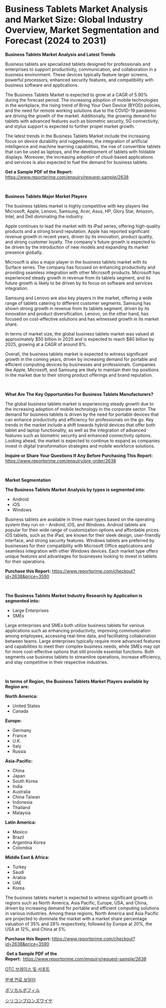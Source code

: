 <p><h1>Business Tablets Market Analysis and Market Size: Global Industry Overview, Market Segmentation and Forecast (2024 to 2031)</h1></p><p><strong>Business Tablets Market Analysis and Latest Trends</strong></p>
<p><p>Business tablets are specialized tablets designed for professionals and enterprises to support productivity, communication, and collaboration in a business environment. These devices typically feature larger screens, powerful processors, enhanced security features, and compatibility with business software and applications.</p><p>The Business Tablets Market is expected to grow at a CAGR of 5.90% during the forecast period. The increasing adoption of mobile technologies in the workplace, the rising trend of Bring Your Own Device (BYOD) policies, and the need for remote working solutions due to the COVID-19 pandemic are driving the growth of the market. Additionally, the growing demand for tablets with advanced features such as biometric security, 5G connectivity, and stylus support is expected to further propel market growth.</p><p>The latest trends in the Business Tablets Market include the increasing focus on device durability and ruggedness, the integration of artificial intelligence and machine learning capabilities, the rise of convertible tablets that can be used as laptops, and the development of tablets with foldable displays. Moreover, the increasing adoption of cloud-based applications and services is also expected to fuel the demand for business tablets.</p></p>
<p><strong>Get a Sample PDF of the Report:&nbsp;</strong> <a href="https://www.reportprime.com/enquiry/request-sample/2638">https://www.reportprime.com/enquiry/request-sample/2638</a></p>
<p>&nbsp;</p>
<p><strong>Business Tablets Major Market Players</strong></p>
<p><p>The business tablets market is highly competitive with key players like Microsoft, Apple, Lenovo, Samsung, Acer, Asus, HP, Glory Star, Amazon, Intel, and Dell dominating the industry. </p><p>Apple continues to lead the market with its iPad series, offering high-quality products and a strong brand reputation. Apple has reported significant revenue growth in recent years, driven by its innovation, product quality, and strong customer loyalty. The company's future growth is expected to be driven by the introduction of new models and expanding its market presence globally.</p><p>Microsoft is also a major player in the business tablets market with its Surface series. The company has focused on enhancing productivity and providing seamless integration with other Microsoft products. Microsoft has experienced steady growth in revenue from its tablets segment, and its future growth is likely to be driven by its focus on software and services integration.</p><p>Samsung and Lenovo are also key players in the market, offering a wide range of tablets catering to different customer segments. Samsung has shown strong growth in revenue from its tablets segment, driven by its innovation and product diversification. Lenovo, on the other hand, has focused on cost-effective solutions and has witnessed growth in its market share.</p><p>In terms of market size, the global business tablets market was valued at approximately $50 billion in 2020 and is expected to reach $80 billion by 2025, growing at a CAGR of around 8%.</p><p>Overall, the business tablets market is expected to witness significant growth in the coming years, driven by increasing demand for portable and efficient computing devices by businesses and professionals. Companies like Apple, Microsoft, and Samsung are likely to maintain their top positions in the market due to their strong product offerings and brand reputation.</p></p>
<p>&nbsp;</p>
<p><strong>What Are The Key Opportunities For Business Tablets Manufacturers?</strong></p>
<p><p>The global business tablets market is experiencing steady growth due to the increasing adoption of mobile technology in the corporate sector. The demand for business tablets is driven by the need for portable devices that can enhance productivity and efficiency for professionals on the go. Key trends in the market include a shift towards hybrid devices that offer both tablet and laptop functionality, as well as the integration of advanced features such as biometric security and enhanced connectivity options. Looking ahead, the market is expected to continue to expand as companies invest in digital transformation strategies and mobile workforce solutions.</p></p>
<p><strong>Inquire or Share Your Questions If Any Before Purchasing This Report:</strong> <a href="https://www.reportprime.com/enquiry/pre-order/2638">https://www.reportprime.com/enquiry/pre-order/2638</a></p>
<p>&nbsp;</p>
<p><strong>Market Segmentation</strong></p>
<p><strong>The Business Tablets Market Analysis by types is segmented into:</strong></p>
<p><ul><li>Android</li><li>iOS</li><li>Windows</li></ul></p>
<p><p>Business tablets are available in three main types based on the operating system they run on - Android, iOS, and Windows. Android tablets are popular for their wide range of customization options and affordable prices. iOS tablets, such as the iPad, are known for their sleek design, user-friendly interface, and strong security features. Windows tablets are preferred by businesses for their compatibility with Microsoft Office applications and seamless integration with other Windows devices. Each market type offers unique features and advantages for businesses looking to invest in tablets for their operations.</p></p>
<p><strong>Purchase this Report:&nbsp;</strong><a href="https://www.reportprime.com/checkout?id=2638&price=3590">https://www.reportprime.com/checkout?id=2638&price=3590</a></p>
<p>&nbsp;</p>
<p><strong>The Business Tablets Market Industry Research by Application is segmented into:</strong></p>
<p><ul><li>Large Enterprises</li><li>SMEs</li></ul></p>
<p><p>Large enterprises and SMEs both utilize business tablets for various applications such as enhancing productivity, improving communication among employees, accessing real-time data, and facilitating collaboration between teams. Large enterprises typically require more advanced features and capabilities to meet their complex business needs, while SMEs may opt for more cost-effective options that still provide essential functions. Both segments use business tablets to streamline operations, increase efficiency, and stay competitive in their respective industries.</p></p>
<p>&nbsp;</p>
<p><strong>In terms of Region, the Business Tablets Market Players available by Region are:</strong></p>
<p>
    <p> <strong> North America: </strong>
        <ul>
            <li>United States</li>
            <li>Canada</li>
        </ul>
        </p> 
    <p> <strong> Europe: </strong>
        <ul>
            <li>Germany</li>
            <li>France</li>
            <li>U.K.</li>
            <li>Italy</li>
            <li>Russia</li>
        </ul>
        </p> 
    <p> <strong> Asia-Pacific: </strong>
        <ul>
            <li>China</li>
            <li>Japan</li>
            <li>South Korea</li>
            <li>India</li>
            <li>Australia</li>
            <li>China Taiwan</li>
            <li>Indonesia</li>
            <li>Thailand</li>
            <li>Malaysia</li>
        </ul>
        </p> 
    <p> <strong> Latin America: </strong>
        <ul>
            <li>Mexico</li>
            <li>Brazil</li>
            <li>Argentina Korea</li>
            <li>Colombia</li>
        </ul>
        </p> 
    <p> <strong> Middle East & Africa: </strong>
        <ul>
            <li>Turkey</li>
            <li>Saudi</li>
            <li>Arabia</li>
            <li>UAE</li>
            <li>Korea</li>
        </ul>
    </p>
    </p>
<p><p>The business tablets market is expected to witness significant growth in regions such as North America, Asia Pacific, Europe, USA, and China, driven by increasing demand for portable and efficient computing solutions in various industries. Among these regions, North America and Asia Pacific are projected to dominate the market with a market share percentage valuation of 35% and 28% respectively, followed by Europe at 20%, the USA at 12%, and China at 5%.</p></p>
<p><strong>Purchase this Report: </strong><a href="https://www.reportprime.com/checkout?id=2638&price=3590">https://www.reportprime.com/checkout?id=2638&price=3590</a></p>
<p>&nbsp;<strong>Get a Sample PDF of the Report:&nbsp;&nbsp;</strong><a href="https://www.reportprime.com/enquiry/request-sample/2638">https://www.reportprime.com/enquiry/request-sample/2638</a></p>
<p><strong></strong></p>
<p><p><a href="https://github.com/fernandotryO5lson96765/Market-Research-Report-List-1/blob/main/936599811258.md">OTC 브레이스 및 서포트</a></p><p><a href="https://github.com/CliftonFisher9067/Market-Research-Report-List-1/blob/main/168795311257.md">분쇄 연료 보일러</a></p><p><a href="https://github.com/mcbeesbxa270/Market-Research-Report-List-1/blob/main/613397912024.md">ポリカルボフィル</a></p><p><a href="https://github.com/ksxzwxabcuynh011/Market-Research-Report-List-1/blob/main/234518012023.md">シリコンブロンズワイヤ</a></p></p>